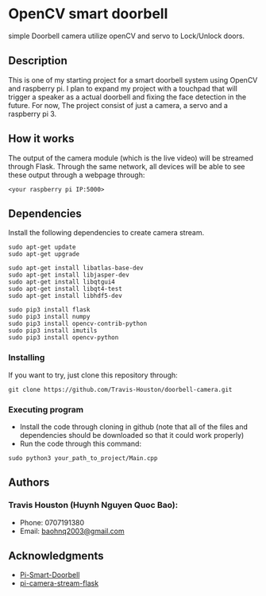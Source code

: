 # OpenCV smart doorbell

simple Doorbell camera utilize openCV and servo to Lock/Unlock doors.

## Description

This is one of my starting project for a smart doorbell system using OpenCV and raspberry pi. I plan to expand my project with a touchpad that will trigger a speaker as a actual doorbell and fixing the face detection in the future.
For now, The project consist of just a camera, a servo and a raspberry pi 3.

## How it works
The output of the camera module (which is the live video) will be streamed through Flask. Through the same network, all devices will be able to see these output through a webpage through:
```
<your raspberry pi IP:5000>
 ```

## Dependencies

Install the following dependencies to create camera stream.

```
sudo apt-get update 
sudo apt-get upgrade

sudo apt-get install libatlas-base-dev
sudo apt-get install libjasper-dev
sudo apt-get install libqtgui4 
sudo apt-get install libqt4-test
sudo apt-get install libhdf5-dev

sudo pip3 install flask
sudo pip3 install numpy
sudo pip3 install opencv-contrib-python
sudo pip3 install imutils
sudo pip3 install opencv-python
```

### Installing

If you want to try, just clone this repository through:
```
git clone https://github.com/Travis-Houston/doorbell-camera.git
```
### Executing program

* Install the code through cloning in github (note that all of the files and dependencies should be downloaded so that it could work properly)
* Run the code through this command:
```
sudo python3 your_path_to_project/Main.cpp
```

## Authors

### Travis Houston (Huynh Nguyen Quoc Bao):
* Phone: 0707191380
* Email: baohnq2003@gmail.com

## Acknowledgments


* [Pi-Smart-Doorbell](https://github.com/Travis-Houston/doorbell-camera)
* [pi-camera-stream-flask](https://github.com/EbenKouao/pi-camera-stream-flask)
